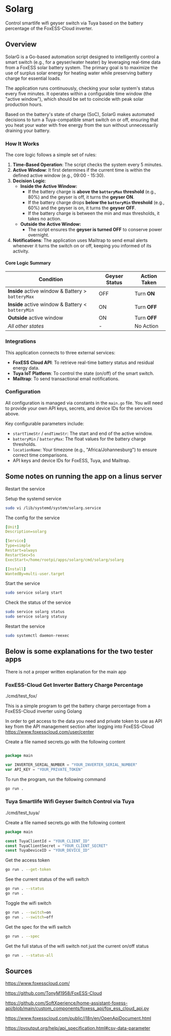 # Solarg

Control smartlife wifi geyser switch via Tuya based on the battery percentage of the FoxESS-Cloud inverter.

## Overview

SolarG is a Go-based automation script designed to intelligently control a smart switch (e.g., for a geyser/water heater) by leveraging real-time data from a FoxESS solar battery system. The primary goal is to maximize the use of surplus solar energy for heating water while preserving battery charge for essential loads.

The application runs continuously, checking your solar system's status every five minutes. It operates within a configurable time window (the "active window"), which should be set to coincide with peak solar production hours.

Based on the battery's state of charge (SoC), SolarG makes automated decisions to turn a Tuya-compatible smart switch on or off, ensuring that you heat your water with free energy from the sun without unnecessarily draining your battery.

### How It Works

The core logic follows a simple set of rules:

1.  **Time-Based Operation**: The script checks the system every 5 minutes.
2.  **Active Window**: It first determines if the current time is within the defined active window (e.g., 09:00 - 15:30).
3.  **Decision Logic**:
    - **Inside the Active Window:**
      - If the battery charge is **above the `batteryMax` threshold** (e.g., 80%) and the geyser is off, it turns the **geyser ON**.
      - If the battery charge drops **below the `batteryMin` threshold** (e.g., 60%) and the geyser is on, it turns the **geyser OFF**.
      - If the battery charge is between the min and max thresholds, it takes no action.
    - **Outside the Active Window:**
      - The script ensures the **geyser is turned OFF** to conserve power overnight.
4.  **Notifications**: The application uses Mailtrap to send email alerts whenever it turns the switch on or off, keeping you informed of its activity.

#### Core Logic Summary

| Condition                                         | Geyser Status | Action Taken |
| ------------------------------------------------- | ------------- | ------------ |
| **Inside** active window & Battery > `batteryMax` | OFF           | Turn **ON**  |
| **Inside** active window & Battery < `batteryMin` | ON            | Turn **OFF** |
| **Outside** active window                         | ON            | Turn **OFF** |
| _All other states_                                | -             | No Action    |

### Integrations

This application connects to three external services:

- **FoxESS Cloud API**: To retrieve real-time battery status and residual energy data.
- **Tuya IoT Platform**: To control the state (on/off) of the smart switch.
- **Mailtrap**: To send transactional email notifications.

### Configuration

All configuration is managed via constants in the `main.go` file. You will need to provide your own API keys, secrets, and device IDs for the services above.

Key configurable parameters include:

- `startTimeStr` / `endTimeStr`: The start and end of the active window.
- `batteryMin` / `batteryMax`: The float values for the battery charge thresholds.
- `locationName`: Your timezone (e.g., "Africa/Johannesburg") to ensure correct time comparisons.
- API keys and device IDs for FoxESS, Tuya, and Mailtrap.

## Some notes on running the app on a linus server

Restart the service

Setup the systemd service

```bash
sudo vi /lib/systemd/system/solarg.service
```

The config for the service

```yml
[Unit]
Description=solarg

[Service]
Type=simple
Restart=always
RestartSec=5s
ExecStart=/home/rootpi/apps/solarg/cmd/solarg/solarg

[Install]
WantedBy=multi-user.target
```

Start the service

```bash
sudo service solarg start
```

Check the status of the service

```bash
sudo service solarg status
sudo service solarg statusy

```

Restart the service

```bash
sudo systemctl daemon-reexec

```

## Below is some explanations for the two tester apps

There is not a proper written explanation for the main app

### FoxESS-Cloud Get Inverter Battery Charge Percentage

./cmd/test_fox/

This is a simple program to get the battery charge percentage from a FoxESS-Cloud inverter using Golang

In order to get access to the data you need and private token to use as API key from the API management section after logging into FoxESS-Cloud
https://www.foxesscloud.com/user/center

Create a file named secrets.go with the following content

```go

package main

var INVERTER_SERIAL_NUMBER = "YOUR_INVERTER_SERIAL_NUMBER"
var API_KEY = "YOUR_PRIVATE_TOKEN"

```

To run the program, run the following command

```bash
go run .
```

### Tuya Smartlife Wifi Geyser Switch Control via Tuya

./cmd/test_tuya/

Create a file named secrets.go with the following content

```go
package main

const TuyaClientId = "YOUR_CLIENT_ID"
const TuyaClientSecret = "YOUR_CLIENT_SECRET"
const TuyaDeviceID = "YOUR_DEVICE_ID"

```

Get the access token

```bash
go run . --get-token
```

See the current status of the wifi switch

```bash
go run . --status
go run .
```

Toggle the wifi switch

```bash
go run . --switch=on
go run . --switch=off
```

Get the spec for the wifi switch

```bash
go run . --spec
```

Get the full status of the wifi switch not just the current on/off status

```bash
go run . --status-all
```

## Sources

https://www.foxesscloud.com/

https://github.com/TonyM1958/FoxESS-Cloud

https://github.com/SoftXperience/home-assistant-foxess-api/blob/main/custom_components/foxess_api/fox_ess_cloud_api.py

https://www.foxesscloud.com/public/i18n/en/OpenApiDocument.html

https://pvoutput.org/help/api_specification.html#csv-data-parameter
